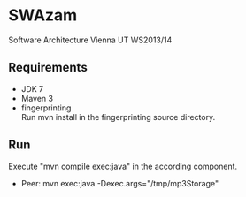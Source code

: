SWAzam
======

Software Architecture Vienna UT WS2013/14


Requirements
------------

* JDK 7
* Maven 3
* fingerprinting<br/>
    Run mvn install in the fingerprinting source directory.


Run
---

Execute "mvn compile exec:java" in the according component.

* Peer: mvn exec:java -Dexec.args="/tmp/mp3Storage"

